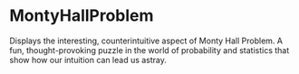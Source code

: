 # MontyHallProblem
Displays the interesting, counterintuitive aspect of Monty Hall Problem. A fun, thought-provoking puzzle in the world of probability and statistics that show how our intuition can lead us astray.
